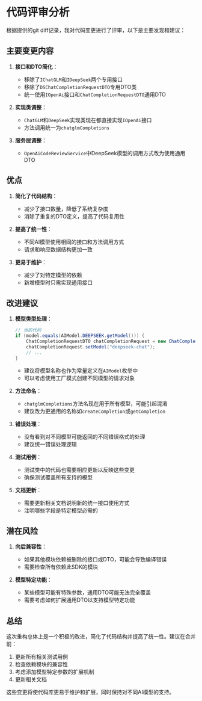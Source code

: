 # 代码评审分析

根据提供的git diff记录，我对代码变更进行了评审，以下是主要发现和建议：

## 主要变更内容

1. **接口和DTO简化**：
   - 移除了`IChatGLM`和`IDeepSeek`两个专用接口
   - 移除了`DSChatCompletionRequestDTO`专用DTO类
   - 统一使用`IOpenAi`接口和`ChatCompletionRequestDTO`通用DTO

2. **实现类调整**：
   - `ChatGLM`和`DeepSeek`实现类现在都直接实现`IOpenAi`接口
   - 方法调用统一为`chatglmCompletions`

3. **服务层调整**：
   - `OpenAiCodeReviewService`中DeepSeek模型的调用方式改为使用通用DTO

## 优点

1. **简化了代码结构**：
   - 减少了接口数量，降低了系统复杂度
   - 消除了重复的DTO定义，提高了代码复用性

2. **提高了统一性**：
   - 不同AI模型使用相同的接口和方法调用方式
   - 请求和响应数据结构更加一致

3. **更易于维护**：
   - 减少了对特定模型的依赖
   - 新增模型时只需实现通用接口

## 改进建议

1. **模型类型处理**：
   ```java
   // 当前代码
   if (model.equals(AIModel.DEEPSEEK.getModel())) {
       ChatCompletionRequestDTO chatCompletionRequest = new ChatCompletionRequestDTO();
       chatCompletionRequest.setModel("deepseek-chat");
       // ...
   }
   ```
   - 建议将模型名称也作为常量定义在`AIModel`枚举中
   - 可以考虑使用工厂模式创建不同模型的请求对象

2. **方法命名**：
   - `chatglmCompletions`方法名现在用于所有模型，可能引起混淆
   - 建议改为更通用的名称如`createCompletion`或`getCompletion`

3. **错误处理**：
   - 没有看到对不同模型可能返回的不同错误格式的处理
   - 建议统一错误处理逻辑

4. **测试用例**：
   - 测试类中的代码也需要相应更新以反映这些变更
   - 确保测试覆盖所有支持的模型

5. **文档更新**：
   - 需要更新相关文档说明新的统一接口使用方式
   - 注明哪些字段是特定模型必需的

## 潜在风险

1. **向后兼容性**：
   - 如果其他模块依赖被删除的接口或DTO，可能会导致编译错误
   - 需要检查所有依赖此SDK的模块

2. **模型特定功能**：
   - 某些模型可能有特殊参数，通用DTO可能无法完全覆盖
   - 需要考虑如何扩展通用DTO以支持模型特定功能

## 总结

这次重构总体上是一个积极的改进，简化了代码结构并提高了统一性。建议在合并前：
1. 更新所有相关测试用例
2. 检查依赖模块的兼容性
3. 考虑添加模型特定参数的扩展机制
4. 更新相关文档

这些变更将使代码库更易于维护和扩展，同时保持对不同AI模型的支持。